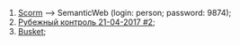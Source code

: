 1. [Scorm](https://projection.moodlecloud.com/) —> SemanticWeb
(login: person; password: 9874);
2. [Рубежный контроль 21-04-2017 #2](https://codepen.io/anon/pen/vmRQvx);
3. [Busket](https://jsfiddle.net/d5y1dyoc/);
